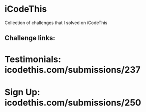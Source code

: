 # iCodeThis
Collection of challenges that I solved on iCodeThis

## Challenge links:

# Testimonials: icodethis.com/submissions/237 

# Sign Up: icodethis.com/submissions/250 
